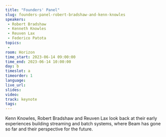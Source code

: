 ```yaml
---
title: "Founders' Panel"
slug: founders-panel-robert-bradshaw-and-kenn-knowles
speakers:
 - Robert Bradshaw
 - Kenneth Knowles
 - Reuven Lax
 - Federico Patota
topics:
 - 
room: Horizon
time_start: 2023-06-14 09:00:00
time_end: 2023-06-14 10:00:00
day: b
timeslot: a
timeorder: 1
language: 
live_url: 
slides: 
video: 
track: keynote
tags:
---
```


Kenn Knowles, Robert Bradshaw and Reuven Lax look back at their early experiences building streaming and batch systems,  where Beam has gone so far and their perspective for the future.